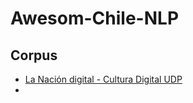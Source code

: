 # Awesom-Chile-NLP

## Corpus
- [La Nación digital - Cultura Digital UDP](https://culturadigital.udp.cl/index.php/lanacion/)
- 
